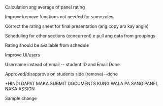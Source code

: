 Calculation sng average of panel rating

Improve/remove functions not needed for some roles

Correct the rating sheet for final presentation (ang copy ara kay angie)

Scheduling for other sections (concurrent) e pull ang data from groupings

Rating should be available from schedule

Improve UI/users

Username instead of email -- student ID and Email Done

Approved/disapprove on students side (remove)--done

*HINDI DAPAT MAKA SUBMIT DOCUMENTS KUNG WALA PA SANG PANEL NAKA ASSIGN

Sample change